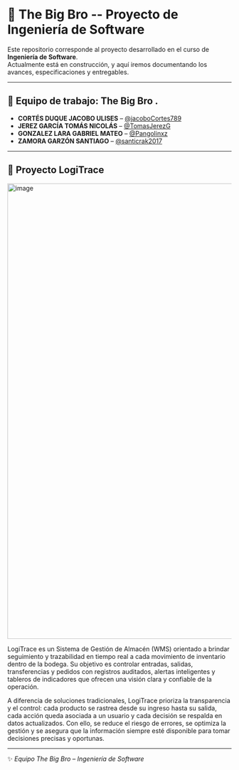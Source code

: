 # 📘 The Big Bro -- Proyecto de Ingeniería de Software  

Este repositorio corresponde al proyecto desarrollado en el curso de **Ingeniería de Software**.  
Actualmente está en construcción, y aquí iremos documentando los avances, especificaciones y entregables.  

---

## 👥 Equipo de trabajo: **The Big Bro**  .

- **CORTÉS DUQUE JACOBO ULISES** – [@jacoboCortes789](https://github.com/jacoboCortes789)  
- **JEREZ GARCÍA TOMÁS NICOLÁS** – [@TomasJerezG](https://github.com/TomasJerezG)  
- **GONZALEZ LARA GABRIEL MATEO** – [@Pangolinxz](https://github.com/Pangolinxz)  
- **ZAMORA GARZÓN SANTIAGO** – [@santicrak2017](https://github.com/santicrak2017)  

---

## 📌 Proyecto **LogiTrace** 
<img width="1024" height="1024" alt="image" src="https://github.com/user-attachments/assets/9f13bc31-a5f5-4f10-9c18-97368da21134" />

LogiTrace es un Sistema de Gestión de Almacén (WMS) orientado a brindar seguimiento y trazabilidad en tiempo real a cada movimiento de inventario dentro de la bodega. Su objetivo es controlar entradas, salidas, transferencias y pedidos con registros auditados, alertas inteligentes y tableros de indicadores que ofrecen una visión clara y confiable de la operación.

A diferencia de soluciones tradicionales, LogiTrace prioriza la transparencia y el control: cada producto se rastrea desde su ingreso hasta su salida, cada acción queda asociada a un usuario y cada decisión se respalda en datos actualizados. Con ello, se reduce el riesgo de errores, se optimiza la gestión y se asegura que la información siempre esté disponible para tomar decisiones precisas y oportunas.

---
✨ *Equipo The Big Bro – Ingeniería de Software*  

